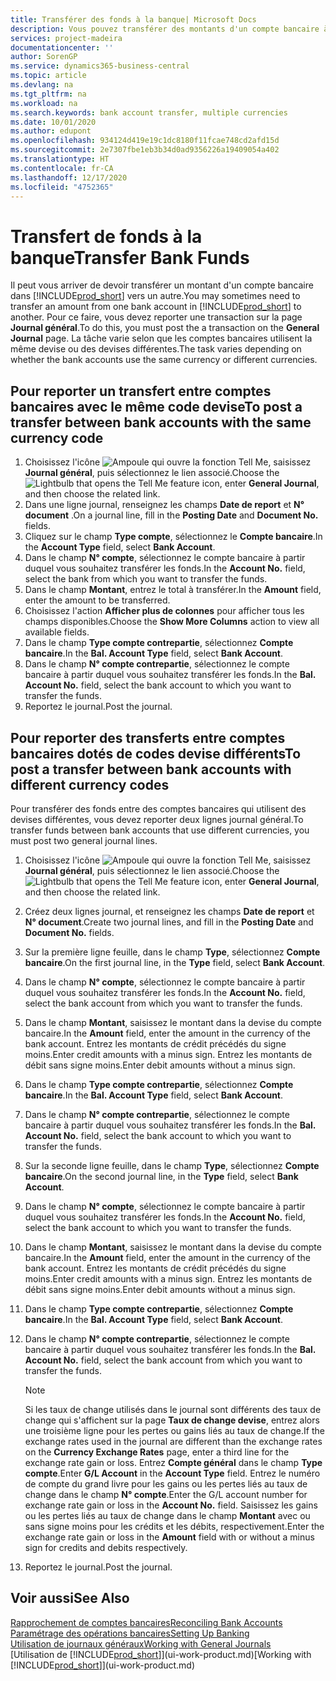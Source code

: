 ```yaml
---
title: Transférer des fonds à la banque| Microsoft Docs
description: Vous pouvez transférer des montants d'un compte bancaire à un autre, y compris dans différentes devises, en reportant la transaction dans le journal général.
services: project-madeira
documentationcenter: ''
author: SorenGP
ms.service: dynamics365-business-central
ms.topic: article
ms.devlang: na
ms.tgt_pltfrm: na
ms.workload: na
ms.search.keywords: bank account transfer, multiple currencies
ms.date: 10/01/2020
ms.author: edupont
ms.openlocfilehash: 934124d419e19c1dc8180f11fcae748cd2afd15d
ms.sourcegitcommit: 2e7307fbe1eb3b34d0ad9356226a19409054a402
ms.translationtype: HT
ms.contentlocale: fr-CA
ms.lasthandoff: 12/17/2020
ms.locfileid: "4752365"
---
```

# <a name="transfer-bank-funds"></a><span data-ttu-id="3bf60-103">Transfert de fonds à la banque</span><span class="sxs-lookup"><span data-stu-id="3bf60-103">Transfer Bank Funds</span></span>
<span data-ttu-id="3bf60-104">Il peut vous arriver de devoir transférer un montant d'un compte bancaire dans [!INCLUDE[prod_short](includes/prod_short.md)] vers un autre.</span><span class="sxs-lookup"><span data-stu-id="3bf60-104">You may sometimes need to transfer an amount from one bank account in [!INCLUDE[prod_short](includes/prod_short.md)] to another.</span></span> <span data-ttu-id="3bf60-105">Pour ce faire, vous devez reporter une transaction sur la page **Journal général**.</span><span class="sxs-lookup"><span data-stu-id="3bf60-105">To do this, you must post the a transaction on the **General Journal** page.</span></span> <span data-ttu-id="3bf60-106">La tâche varie selon que les comptes bancaires utilisent la même devise ou des devises différentes.</span><span class="sxs-lookup"><span data-stu-id="3bf60-106">The task varies depending on whether the bank accounts use the same currency or different currencies.</span></span>

## <a name="to-post-a-transfer-between-bank-accounts-with-the-same-currency-code"></a><span data-ttu-id="3bf60-107">Pour reporter un transfert entre comptes bancaires avec le même code devise</span><span class="sxs-lookup"><span data-stu-id="3bf60-107">To post a transfer between bank accounts with the same currency code</span></span>
1. <span data-ttu-id="3bf60-108">Choisissez l'icône ![Ampoule qui ouvre la fonction Tell Me](media/ui-search/search_small.png "Dites-moi ce que vous voulez faire"), saisissez **Journal général**, puis sélectionnez le lien associé.</span><span class="sxs-lookup"><span data-stu-id="3bf60-108">Choose the ![Lightbulb that opens the Tell Me feature](media/ui-search/search_small.png "Tell me what you want to do") icon, enter **General Journal**, and then choose the related link.</span></span>
2. <span data-ttu-id="3bf60-109">Dans une ligne journal, renseignez les champs **Date de report** et **N° document** .</span><span class="sxs-lookup"><span data-stu-id="3bf60-109">On a journal line, fill in the **Posting Date** and **Document No.** fields.</span></span>
3. <span data-ttu-id="3bf60-110">Cliquez sur le champ **Type compte**, sélectionnez le **Compte bancaire**.</span><span class="sxs-lookup"><span data-stu-id="3bf60-110">In the **Account Type** field, select **Bank Account**.</span></span>
4. <span data-ttu-id="3bf60-111">Dans le champ **N° compte**, sélectionnez le compte bancaire à partir duquel vous souhaitez transférer les fonds.</span><span class="sxs-lookup"><span data-stu-id="3bf60-111">In the **Account No.** field, select the bank from which you want to transfer the funds.</span></span>
5. <span data-ttu-id="3bf60-112">Dans le champ **Montant**, entrez le total à transférer.</span><span class="sxs-lookup"><span data-stu-id="3bf60-112">In the **Amount** field, enter the amount to be transferred.</span></span>
6. <span data-ttu-id="3bf60-113">Choisissez l'action **Afficher plus de colonnes** pour afficher tous les champs disponibles.</span><span class="sxs-lookup"><span data-stu-id="3bf60-113">Choose the **Show More Columns** action to view all available fields.</span></span>
7. <span data-ttu-id="3bf60-114">Dans le champ **Type compte contrepartie**, sélectionnez **Compte bancaire**.</span><span class="sxs-lookup"><span data-stu-id="3bf60-114">In the **Bal. Account Type** field, select **Bank Account**.</span></span>
8. <span data-ttu-id="3bf60-115">Dans le champ **N° compte contrepartie**, sélectionnez le compte bancaire à partir duquel vous souhaitez transférer les fonds.</span><span class="sxs-lookup"><span data-stu-id="3bf60-115">In the **Bal. Account No.** field, select the bank account to which you want to transfer the funds.</span></span>
9. <span data-ttu-id="3bf60-116">Reportez le journal.</span><span class="sxs-lookup"><span data-stu-id="3bf60-116">Post the journal.</span></span>

## <a name="to-post-a-transfer-between-bank-accounts-with-different-currency-codes"></a><span data-ttu-id="3bf60-117">Pour reporter des transferts entre comptes bancaires dotés de codes devise différents</span><span class="sxs-lookup"><span data-stu-id="3bf60-117">To post a transfer between bank accounts with different currency codes</span></span>
<span data-ttu-id="3bf60-118">Pour transférer des fonds entre des comptes bancaires qui utilisent des devises différentes, vous devez reporter deux lignes journal général.</span><span class="sxs-lookup"><span data-stu-id="3bf60-118">To transfer funds between bank accounts that use different currencies, you must post two general journal lines.</span></span>

1. <span data-ttu-id="3bf60-119">Choisissez l'icône ![Ampoule qui ouvre la fonction Tell Me](media/ui-search/search_small.png "Dites-moi ce que vous voulez faire"), saisissez **Journal général**, puis sélectionnez le lien associé.</span><span class="sxs-lookup"><span data-stu-id="3bf60-119">Choose the ![Lightbulb that opens the Tell Me feature](media/ui-search/search_small.png "Tell me what you want to do") icon, enter **General Journal**, and then choose the related link.</span></span>
2. <span data-ttu-id="3bf60-120">Créez deux lignes journal, et renseignez les champs **Date de report** et **N° document**.</span><span class="sxs-lookup"><span data-stu-id="3bf60-120">Create two journal lines, and fill in the **Posting Date** and **Document No.** fields.</span></span>
3. <span data-ttu-id="3bf60-121">Sur la première ligne feuille, dans le champ **Type**, sélectionnez **Compte bancaire**.</span><span class="sxs-lookup"><span data-stu-id="3bf60-121">On the first journal line, in the **Type** field, select **Bank Account**.</span></span>
4. <span data-ttu-id="3bf60-122">Dans le champ **N° compte**, sélectionnez le compte bancaire à partir duquel vous souhaitez transférer les fonds.</span><span class="sxs-lookup"><span data-stu-id="3bf60-122">In the **Account No.** field, select the bank account from which you want to transfer the funds.</span></span>
5. <span data-ttu-id="3bf60-123">Dans le champ **Montant**, saisissez le montant dans la devise du compte bancaire.</span><span class="sxs-lookup"><span data-stu-id="3bf60-123">In the **Amount** field, enter the amount in the currency of the bank account.</span></span> <span data-ttu-id="3bf60-124">Entrez les montants de crédit précédés du signe moins.</span><span class="sxs-lookup"><span data-stu-id="3bf60-124">Enter credit amounts with a minus sign.</span></span> <span data-ttu-id="3bf60-125">Entrez les montants de débit sans signe moins.</span><span class="sxs-lookup"><span data-stu-id="3bf60-125">Enter debit amounts without a minus sign.</span></span>
6. <span data-ttu-id="3bf60-126">Dans le champ **Type compte contrepartie**, sélectionnez **Compte bancaire**.</span><span class="sxs-lookup"><span data-stu-id="3bf60-126">In the **Bal. Account Type** field, select **Bank Account**.</span></span>
7. <span data-ttu-id="3bf60-127">Dans le champ **N° compte contrepartie**, sélectionnez le compte bancaire à partir duquel vous souhaitez transférer les fonds.</span><span class="sxs-lookup"><span data-stu-id="3bf60-127">In the **Bal. Account No.** field, select the bank account to which you want to transfer the funds.</span></span>
8. <span data-ttu-id="3bf60-128">Sur la seconde ligne feuille, dans le champ **Type**, sélectionnez **Compte bancaire**.</span><span class="sxs-lookup"><span data-stu-id="3bf60-128">On the second journal line, in the **Type** field, select **Bank Account**.</span></span>
9. <span data-ttu-id="3bf60-129">Dans le champ **N° compte**, sélectionnez le compte bancaire à partir duquel vous souhaitez transférer les fonds.</span><span class="sxs-lookup"><span data-stu-id="3bf60-129">In the **Account No.** field, select the bank account to which you want to transfer the funds.</span></span>
10. <span data-ttu-id="3bf60-130">Dans le champ **Montant**, saisissez le montant dans la devise du compte bancaire.</span><span class="sxs-lookup"><span data-stu-id="3bf60-130">In the **Amount** field, enter the amount in the currency of the bank account.</span></span> <span data-ttu-id="3bf60-131">Entrez les montants de crédit précédés du signe moins.</span><span class="sxs-lookup"><span data-stu-id="3bf60-131">Enter credit amounts with a minus sign.</span></span> <span data-ttu-id="3bf60-132">Entrez les montants de débit sans signe moins.</span><span class="sxs-lookup"><span data-stu-id="3bf60-132">Enter debit amounts without a minus sign.</span></span>
11. <span data-ttu-id="3bf60-133">Dans le champ **Type compte contrepartie**, sélectionnez **Compte bancaire**.</span><span class="sxs-lookup"><span data-stu-id="3bf60-133">In the **Bal. Account Type** field, select **Bank Account**.</span></span>  
12. <span data-ttu-id="3bf60-134">Dans le champ **N° compte contrepartie**, sélectionnez le compte bancaire à partir duquel vous souhaitez transférer les fonds.</span><span class="sxs-lookup"><span data-stu-id="3bf60-134">In the **Bal. Account No.** field, select the bank account from which you want to transfer the funds.</span></span>

    > [!NOTE]  
    > <span data-ttu-id="3bf60-135">Si les taux de change utilisés dans le journal sont différents des taux de change qui s'affichent sur la page **Taux de change devise**, entrez alors une troisième ligne pour les pertes ou gains liés au taux de change.</span><span class="sxs-lookup"><span data-stu-id="3bf60-135">If the exchange rates used in the journal are different than the exchange rates on the **Currency Exchange Rates** page, enter a third line for the exchange rate gain or loss.</span></span> <span data-ttu-id="3bf60-136">Entrez **Compte général** dans le champ **Type compte**.</span><span class="sxs-lookup"><span data-stu-id="3bf60-136">Enter **G/L Account** in the **Account Type** field.</span></span> <span data-ttu-id="3bf60-137">Entrez le numéro de compte du grand livre pour les gains ou les pertes liés au taux de change dans le champ **N° compte**.</span><span class="sxs-lookup"><span data-stu-id="3bf60-137">Enter the G/L account number for exchange rate gain or loss in the **Account No.** field.</span></span> <span data-ttu-id="3bf60-138">Saisissez les gains ou les pertes liés au taux de change dans le champ **Montant** avec ou sans signe moins pour les crédits et les débits, respectivement.</span><span class="sxs-lookup"><span data-stu-id="3bf60-138">Enter the exchange rate gain or loss in the **Amount** field with or without a minus sign for credits and debits respectively.</span></span>
13. <span data-ttu-id="3bf60-139">Reportez le journal.</span><span class="sxs-lookup"><span data-stu-id="3bf60-139">Post the journal.</span></span>

## <a name="see-also"></a><span data-ttu-id="3bf60-140">Voir aussi</span><span class="sxs-lookup"><span data-stu-id="3bf60-140">See Also</span></span>
[<span data-ttu-id="3bf60-141">Rapprochement de comptes bancaires</span><span class="sxs-lookup"><span data-stu-id="3bf60-141">Reconciling Bank Accounts</span></span>](bank-manage-bank-accounts.md)  
[<span data-ttu-id="3bf60-142">Paramétrage des opérations bancaires</span><span class="sxs-lookup"><span data-stu-id="3bf60-142">Setting Up Banking</span></span>](bank-setup-banking.md)  
[<span data-ttu-id="3bf60-143">Utilisation de journaux généraux</span><span class="sxs-lookup"><span data-stu-id="3bf60-143">Working with General Journals</span></span>](ui-work-general-journals.md)  
<span data-ttu-id="3bf60-144">[Utilisation de [!INCLUDE[prod_short](includes/prod_short.md)]](ui-work-product.md)</span><span class="sxs-lookup"><span data-stu-id="3bf60-144">[Working with [!INCLUDE[prod_short](includes/prod_short.md)]](ui-work-product.md)</span></span>

